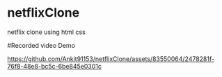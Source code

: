 # netflixClone
netflix clone using html css


#Recorded video Demo

https://github.com/Ankit91153/netflixClone/assets/83550064/2478281f-76f8-48e8-bc5c-6be845e0301c

